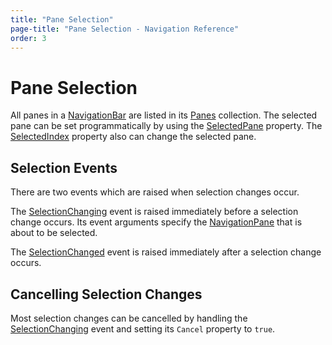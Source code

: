 ```yaml
---
title: "Pane Selection"
page-title: "Pane Selection - Navigation Reference"
order: 3
---
```

# Pane Selection

All panes in a [NavigationBar](xref:@ActiproUIRoot.Controls.Navigation.NavigationBar) are listed in its [Panes](xref:@ActiproUIRoot.Controls.Navigation.NavigationBar.Panes) collection.  The selected pane can be set programmatically by using the [SelectedPane](xref:@ActiproUIRoot.Controls.Navigation.NavigationBar.SelectedPane) property.  The [SelectedIndex](xref:@ActiproUIRoot.Controls.Navigation.NavigationBar.SelectedIndex) property also can change the selected pane.

## Selection Events

There are two events which are raised when selection changes occur.

The [SelectionChanging](xref:@ActiproUIRoot.Controls.Navigation.NavigationBar.SelectionChanging) event is raised immediately before a selection change occurs.  Its event arguments specify the [NavigationPane](xref:@ActiproUIRoot.Controls.Navigation.NavigationPane) that is about to be selected.

The [SelectionChanged](xref:@ActiproUIRoot.Controls.Navigation.NavigationBar.SelectionChanged) event is raised immediately after a selection change occurs.

## Cancelling Selection Changes

Most selection changes can be cancelled by handling the [SelectionChanging](xref:@ActiproUIRoot.Controls.Navigation.NavigationBar.SelectionChanging) event and setting its `Cancel` property to `true`.
